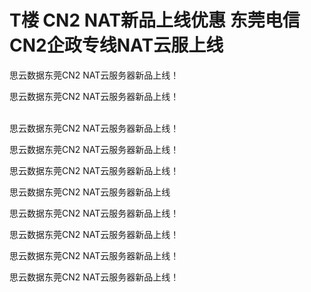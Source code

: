 # T楼 CN2 NAT新品上线优惠 东莞电信CN2企政专线NAT云服上线


思云数据东莞CN2 NAT云服务器新品上线！

思云数据东莞CN2 NAT云服务器新品上线！

<br />
思云数据东莞CN2 NAT云服务器新品上线！

思云数据东莞CN2 NAT云服务器新品上线！

思云数据东莞CN2 NAT云服务器新品上线！

思云数据东莞CN2 NAT云服务器新品上线

思云数据东莞CN2 NAT云服务器新品上线！<img id="aimg_XiCzk" onclick="zoom(this, this.src, 0, 0, 0)" class="zoom" src="https://cdn.jsdelivr.net/gh/hishis/forum-master/public/images/patch.gif" onmouseover="img_onmouseoverfunc(this)" onload="thumbImg(this)" border="0" alt="" />

思云数据东莞CN2 NAT云服务器新品上线！

思云数据东莞CN2 NAT云服务器新品上线！

思云数据东莞CN2 NAT云服务器新品上线！
